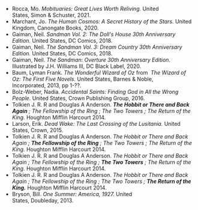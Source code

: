  - Rocca, Mo. *Mobituaries: Great Lives Worth Reliving.* United States, Simon & Schuster, 2021.  
 - Marchant, Jo. *The Human Cosmos: A Secret History of the Stars.* United Kingdom, Canongate Books, 2020.  
 - Gaiman, Neil. *Sandman Vol. 2: The Doll's House 30th Anniversary Edition.* United States, DC Comics, 2018.  
 - Gaiman, Neil. *The Sandman Vol. 3: Dream Country 30th Anniversary Edition.* United States, DC Comics, 2018.  
 - Gaiman, Neil. *The Sandman: Overture 30th Anniversary Edition*. Illustrated by J.H. Williams III, DC Black Label, 2020.  
 - Baum, Lyman Frank. *The Wonderful Wizard of Oz* from  *The Wizard of Oz: The First Five Novels.* United States, Barnes & Noble, Incorporated, 2013, pp 1-??.  
 - Bolz-Weber, Nadia. *Accidental Saints: Finding God in All the Wrong People.* United States, Crown Publishing Group, 2016.  
 - Tolkien J. R. R and Douglas A Anderson. ***The Hobbit or There and Back Again** ; The Fellowship of the Ring ; The Two Towers ; The Return of the King.* Houghton Mifflin Harcourt 2014.  
 - Larson, Erik. *Dead Wake: The Last Crossing of the Lusitania.* United States, Crown, 2015.  
 - Tolkien J. R. R and Douglas A Anderson. *The Hobbit or There and Back Again ; **The Fellowship of the Ring** ; The Two Towers ; The Return of the King.* Houghton Mifflin Harcourt 2014.  
 - Tolkien J. R. R and Douglas A Anderson. *The Hobbit or There and Back Again ; The Fellowship of the Ring ; **The Two Towers** ; The Return of the King.* Houghton Mifflin Harcourt 2014.  
- Tolkien J. R. R and Douglas A Anderson. *The Hobbit or There and Back Again ; The Fellowship of the Ring ; The Two Towers ; **The Return of the King.*** Houghton Mifflin Harcourt 2014.  
 - Bryson, Bill. *One Summer: America, 1927.* United States, Doubleday, 2013.  